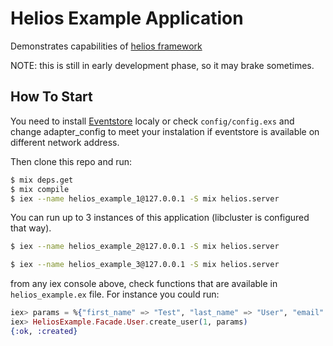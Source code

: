 # Helios Example Application

Demonstrates capabilities of [helios framework](https://github.com/exponentially/helios)

NOTE: this is still in early development phase, so it may brake sometimes.

## How To Start

You need to install [Eventstore](https://eventstore.org) localy or check 
`config/config.exs` and change adapter_config to meet your instalation if eventstore 
is available on different network address.

Then clone this repo and run:

```bash
$ mix deps.get
$ mix compile
$ iex --name helios_example_1@127.0.0.1 -S mix helios.server
```

You can run up to 3 instances of this application (libcluster is configured that way).
```bash
$ iex --name helios_example_2@127.0.0.1 -S mix helios.server
```
```bash
$ iex --name helios_example_3@127.0.0.1 -S mix helios.server
```

from any iex console above, check functions that are available in `helios_example.ex` file. 
For instance you could run:

```elixir
iex> params = %{"first_name" => "Test", "last_name" => "User", "email" => "email@example.com"}
iex> HeliosExample.Facade.User.create_user(1, params)
{:ok, :created}
```
